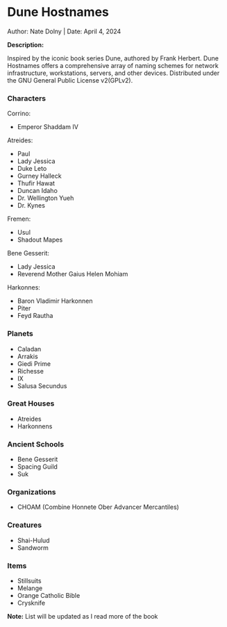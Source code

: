 # Dune Hostnames 

Author: Nate Dolny | Date: April 4, 2024

**Description:**

Inspired by the iconic book series Dune, authored by Frank Herbert.
Dune Hostnames offers a comprehensive array of naming schemes for 
network infrastructure, workstations, servers, and other devices. 
Distributed under the GNU General Public License v2(GPLv2).


### **Characters**

Corrino:
- Emperor Shaddam IV


Atreides:

- Paul 
- Lady Jessica
- Duke Leto
- Gurney Halleck
- Thufir Hawat
- Duncan Idaho
- Dr. Wellington Yueh
- Dr. Kynes


Fremen:

- Usul
- Shadout Mapes


Bene Gesserit:

- Lady Jessica
- Reverend Mother Gaius Helen Mohiam


Harkonnes:

- Baron Vladimir Harkonnen
- Piter
- Feyd Rautha


### **Planets**
- Caladan 
- Arrakis 
- Giedi Prime
- Richesse
- IX
- Salusa Secundus

### **Great Houses**
- Atreides
- Harkonnens

### **Ancient Schools**
- Bene Gesserit 
- Spacing Guild
- Suk 

### **Organizations** 
- CHOAM (Combine Honnete Ober Advancer Mercantiles)

### **Creatures**
- Shai-Hulud
- Sandworm 

### **Items**
- Stillsuits
- Melange
- Orange Catholic Bible
- Crysknife

**Note:** List will be updated as I read more of the book 
